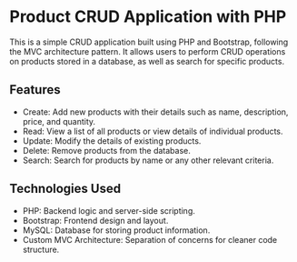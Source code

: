 # Product CRUD Application with PHP 
This is a simple CRUD application built using PHP and Bootstrap, following the MVC architecture pattern. It allows users to perform CRUD operations on products stored in a database, as well as search for specific products.

## Features
* Create: Add new products with their details such as name, description, price, and quantity.
* Read: View a list of all products or view details of individual products.
* Update: Modify the details of existing products.
* Delete: Remove products from the database.
* Search: Search for products by name or any other relevant criteria.

## Technologies Used
* PHP: Backend logic and server-side scripting.
* Bootstrap: Frontend design and layout.
* MySQL: Database for storing product information.
* Custom MVC Architecture: Separation of concerns for cleaner code structure.
